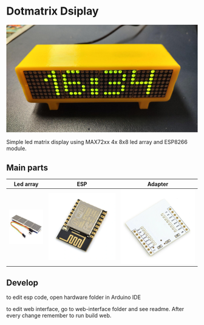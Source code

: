 # Dotmatrix Dsiplay

![yellow clock](./images/yellow-clock.jpeg)

Simple led matrix display using MAX72xx 4x 8x8 led array and ESP8266 module.


## Main parts

| Led array  | ESP | Adapter  |
|---|---|---|
| ![MAX72xx led array](./images/led-display.jpg) | ![esp8266](./images/esp8266.webp)  | ![esp8266](./images/esp-adapter.webp)  |

## Develop

to edit esp code, open hardware folder in Arduino IDE

to edit web interface, go to web-interface folder and see readme. After every change remember to run build web.